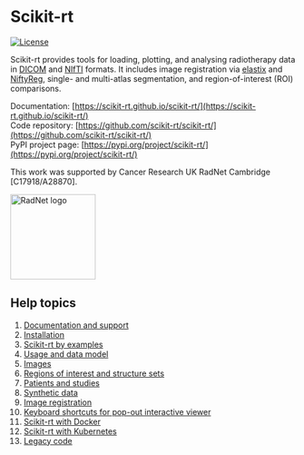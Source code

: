 # Scikit-rt

[![License](https://img.shields.io/github/license/scikit-rt/scikit-rt)](https://github.com/scikit-rt/scikit-rt/blob/master/LICENSE)

Scikit-rt provides tools for loading, plotting, and analysing
radiotherapy data in [DICOM](https://www.dicomstandard.org/) and
[NIfTI](https://nifti.nimh.nih.gov/) formats.  It includes
image registration via [elastix](https://elastix.lumc.nl/)
and [NiftyReg](http://cmictig.cs.ucl.ac.uk/wiki/index.php/NiftyReg),
single- and multi-atlas segmentation, and region-of-interest (ROI)
comparisons.

Documentation: [https://scikit-rt.github.io/scikit-rt/](https://scikit-rt.github.io/scikit-rt/)  
Code repository: [https://github.com/scikit-rt/scikit-rt/](https://github.com/scikit-rt/scikit-rt/)  
PyPI project page: [https://pypi.org/project/scikit-rt/](https://pypi.org/project/scikit-rt/)  

This work was supported by Cancer Research UK RadNet Cambridge [C17918/A28870].

<img src="docs/images/Radnet Cambridge.png" alt="RadNet logo" height="150"/>

## Help topics

1. [Documentation and support](docs/markdown/support.md)
2. [Installation](docs/markdown/installation.md)
3. [Scikit-rt by examples](docs/markdown/examples.md)
4. [Usage and data model](docs/markdown/usage.md)
5. [Images](docs/markdown/images.md)
6. [Regions of interest and structure sets](docs/markdown/structures.md)
7. [Patients and studies](docs/markdown/patients_and_studies.md)
8. [Synthetic data](docs/markdown/simulation.md)
9. [Image registration](docs/markdown/registration.md)
10. [Keyboard shortcuts for pop-out interactive viewer](docs/markdown/keyboard_shortcuts.md)
11. [Scikit-rt with Docker](docs/markdown/docker.md)
12. [Scikit-rt with Kubernetes](docs/markdown/kubernetes.md)
13. [Legacy code](docs/markdown/legacy.md)
